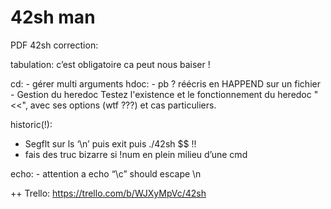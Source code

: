 <h1>42sh man</h1>

PDF 42sh correction:

tabulation: c’est obligatoire ca peut nous baiser !

cd: 
	- gérer multi arguments
hdoc: 
	- pb ? réécris en HAPPEND sur un fichier 
	- Gestion du heredoc
Testez l'existence et le fonctionnement du heredoc "<<", avec ses options (wtf ???)  et cas particuliers. 

historic(!): 
- Segflt sur ls ‘\n’ puis exit puis ./42sh $$ !!
- fais des truc bizarre si !num en plein milieu d’une cmd

echo: 
	- attention a echo “\c” should escape \n

++ Trello: https://trello.com/b/WJXyMpVc/42sh
